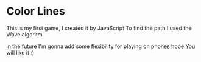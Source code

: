 # Color Lines

This is my first game, I created it by JavaScript
To find the path I used the Wave algoritm

in the future I'm gonna add some flexibility for playing on phones
hope You will like it :)
